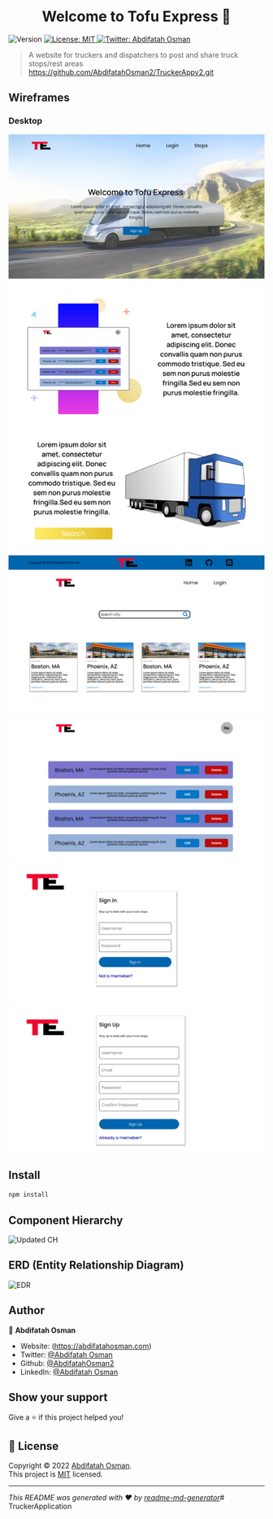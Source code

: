 <h1 align="center">Welcome to Tofu Express 👋</h1>
<p>
  <img alt="Version" src="https://img.shields.io/badge/version-0.1.1-blue.svg?cacheSeconds=2592000" />
  <a href="https://github.com/git/git-scm.com/blob/main/MIT-LICENSE.txt" target="_blank">
    <img alt="License: MIT" src="https://img.shields.io/badge/License-MIT-yellow.svg" />
  </a>
  <a href="https://twitter.com/Abdifatah Osman" target="_blank">
    <img alt="Twitter: Abdifatah Osman" src="https://img.shields.io/twitter/follow/omarosman258.svg?style=social" />
  </a>
</p>

> A website for truckers and dispatchers to post and share truck stops/rest areas
https://github.com/AbdifatahOsman2/TruckerAppv2.git
## Wireframes

### Desktop
<img src="./Assets/landing (1).png"/>
<img src="./Assets/Posts-Paage.png"/>
<img src="./Assets/Profile-Page (1).png"/>
<img src="./Assets/Login.png"/>
<img src="./Assets/SignUp.png"/>

## Install

```sh
npm install 
```

## Component Hierarchy

![Updated CH](https://user-images.githubusercontent.com/88213280/139736129-b46fef68-d258-4a73-b7d3-cf0e51f40546.jpg)
## ERD (Entity Relationship Diagram)

![EDR](https://user-images.githubusercontent.com/88213280/139736088-40abdb6a-69e4-4a98-9be4-6deb7ad8369f.jpg)

## Author

👤 **Abdifatah Osman**

* Website: (https://abdifatahosman.com)
* Twitter: [@Abdifatah Osman](https://twitter.com/omarosman258)
* Github: [@AbdifatahOsman2](https://github.com/AbdifatahOsman2)
* LinkedIn: [@Abdifatah Osman](https://linkedin.com/in/abdifatahothman)

## Show your support

Give a ⭐️ if this project helped you!

## 📝 License

Copyright © 2022 [Abdifatah Osman](https://github.com/AbdifatahOsman2).<br />
This project is [MIT](https://github.com/git/git-scm.com/blob/main/MIT-LICENSE.txt) licensed.

***
_This README was generated with ❤️ by [readme-md-generator](https://github.com/kefranabg/readme-md-generator)_# TruckerApplication


